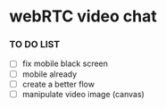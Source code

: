 # webRTC video chat

### TO DO LIST
- [ ] fix mobile black screen
- [ ] mobile already
- [ ] create a better flow
- [ ] manipulate video image (canvas)
